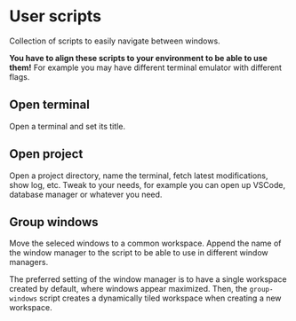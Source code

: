 # User scripts

Collection of scripts to easily navigate between windows.

**You have to align these scripts to your environment to be able to use them!** For example you may have different terminal emulator with different flags.

## Open terminal

Open a terminal and set its title.

## Open project

Open a project directory, name the terminal, fetch latest modifications, show log, etc. Tweak to your needs, for example you can open up VSCode, database manager or whatever you need.

## Group windows

Move the seleced windows to a common workspace. Append the name of the window manager to the script to be able to use in different window managers.

The preferred setting of the window manager is to have a single workspace created by default, where windows appear maximized. Then, the `group-windows` script creates a dynamically tiled workspace when creating a new workspace.
